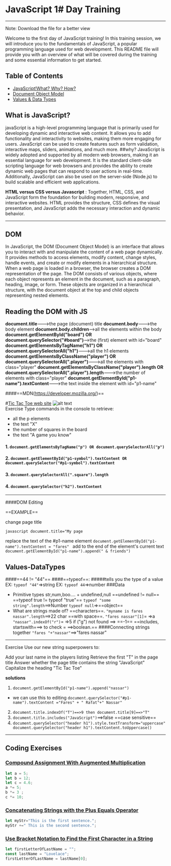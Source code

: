 # JavaScript 1# Day Training
---
Note: Download the file for a better view

Welcome to the first day of JavaScript training! In this training session, we will introduce you to the fundamentals of JavaScript, a popular programming language used for web development. This README file will provide you with an overview of what will be covered during the training and some essential information to get started.

## Table of Contents
- [JavaScript!What? Why? How?](#what-is-javascript)
- [Document Object Model](#dom)
- [Values & Data Types](#values-datatypes)

## What is JavaScript?
javaScript is a high-level programming language that is primarily used for developing dynamic and interactive web content. It allows you to add functionality and interactivity to websites, making them more engaging for users. JavaScript can be used to create features such as form validation, interactive maps, sliders, animations, and much more.
##why?
JavaScript is widely adopted and supported by all modern web browsers, making it an essential language for web development. It is the standard client-side scripting language for web browsers and provides the ability to create dynamic web pages that can respond to user actions in real-time. Additionally, JavaScript can also be used on the server-side (Node.js) to build scalable and efficient web applications.

**HTML versus CSS versus Javascript** :
Together, HTML, CSS, and JavaScript form the foundation for building modern, responsive, and interactive websites. HTML provides the structure, CSS defines the visual presentation, and JavaScript adds the necessary interaction and dynamic behavior.

---

## DOM
In JavaScript, the DOM (Document Object Model) is an interface that allows you to interact with and manipulate the content of a web page dynamically. It provides methods to access elements, modify content, change styles, handle events, and create or modify elements in a hierarchical structure.
When a web page is loaded in a browser, the browser creates a DOM representation of the page. The DOM consists of various objects, where each object represents an element in the document, such as a paragraph, heading, image, or form. These objects are organized in a hierarchical structure, with the document object at the top and child objects representing nested elements.

## Reading the DOM with JS
**document.title**--->the page (document) title
**document.body**--->the body element
**document.body.children**-->all the elements within the body
**document.getElementById("board") OR document.querySelector("#board")**-->the (first) element with id="board"
**document.getElementsByTagName("h1") OR document.querySelectorAll("h1")**--->all the h1 elements
**document.getElementsByClassName("player") OR document.querySelectorAll(".player")**--->all the elements with class="player"
**document.getElementsByClassName("player").length OR document.querySelectorAll(".player").length**--->the number of elements with class="player"
**document.getElementById("p1-name").textContent**--->the text inside the element with id="p1-name"

####==MDN(https://developer.mozilla.org/)==

#[Tic Tac Toe web site](https://anjana.dev/javascript-first-steps/1-tictactoe.html)
![alt text](./ex1.png)   
 Exercise
Type commands in the console to retrieve:
- all the p elements
- the text "X"
- the number of squares in the board
- the text "A game you know"
#### 1. `document.getElementsByTagName("p") OR document.querySelectorAll("p")`
#### 2. `document.getElementById("p1-symbol").textContent OR document.querySelector("#p1-symbol").textContent`
#### 3. `document.querySelectorAll(".square").length    `
#### 4. `document.querySelector("h2").textContent`
---
####DOM Editing

==EXAMPLE==

change page title

```javascript document.title="My page```

replace the text of the #p1-name element
`document.getElementById("p1-name").textContent = "fares"
`
add to the end of the element's current text
`document.getElementById("p1-name").append(" & friends")`


## Values-DataTypes
####==44 != "44"==
####==typeof==:
#####tells you the type of a value
EX: `typeof "44"`=>string
EX: `typeof 44`=>number
###Data
- Primitive types 
str,num,boo.... + undefined,null
==undefined != null==
==typeof true != typeof "true"==
`typeof "some string".length`==>Number
`typeof null`=>==object==
- What are strings made of?
==characters==.
`"myname is fares nassar".length`==>22 char ==with space==.
`"fares nassar"[1]`= =>a
`"nassar".indexOf("r")`= =>5
if ("g") not found ==> ==-1==
==includes, startswith===> to check = ==>boolean.==
####Connecting strings together
`"fares "+"nassar"`==>"fares nassar"

---
Exercise
Use our new string superpowers to:

Add your last name in the players listing
Retrieve the first "T" in the page title
Answer whether the page title contains the string "JavaScript"
Capitalize the heading "Tic Tac Toe"

**solutions**
1. `document.getElementById("p1-name").append("nassar")`
- we can use this to editing `document.querySelector("#p1-name").textContent ="Fares" + " Rafat"+" Nassar"`

2. `document.title.indexOf("T")==>9 then document.title[9]==>"T" `
3. `document.title.includes("JavaScript")`==>false ==case sensitive== 
4. `document.querySelector("header h1").style.textTransform="uppercase"
document.querySelector("header h1").textContent.toUppercase() `

---
## Coding Exercises


### [Compound Assignment With Augmented Multiplication](https://www.freecodecamp.org/learn/javascript-algorithms-and-data-structures/basic-javascript/compound-assignment-with-augmented-multiplication)
```javascript
let a = 5;
let b = 12;
let c = 4.6;
a *= 5;
b *= 3 ;
c *= 10;
```

### [Concatenating Strings with the Plus Equals Operator](https://www.freecodecamp.org/learn/javascript-algorithms-and-data-structures/basic-javascript/concatenating-strings-with-the-plus-equals-operator)

```javascript
let myStr="This is the first sentence.";
myStr +=" This is the second sentence.";

```
### [Use Bracket Notation to Find the First Character in a String](https://www.freecodecamp.org/learn/javascript-algorithms-and-data-structures/basic-javascript/use-bracket-notation-to-find-the-first-character-in-a-string)

```javascript
let firstLetterOfLastName = "";
const lastName = "Lovelace";
firstLetterOfLastName = lastName[0];

```




